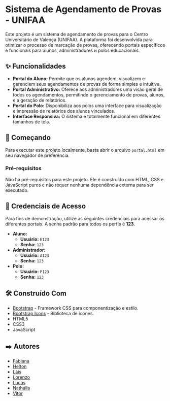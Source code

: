 # Sistema de Agendamento de Provas - UNIFAA

Este projeto é um sistema de agendamento de provas para o Centro Universitário de Valença (UNIFAA). A plataforma foi desenvolvida para otimizar o processo de marcação de provas, oferecendo portais específicos e funcionais para alunos, administradores и polos educacionais.

## ✨ Funcionalidades

* **Portal do Aluno:** Permite que os alunos agendem, visualizem e gerenciem seus agendamentos de provas de forma simples e intuitiva.
* **Portal Administrativo:** Oferece aos administradores uma visão geral de todos os agendamentos, permitindo o gerenciamento de provas, alunos, e a geração de relatórios.
* **Portal do Polo:** Disponibiliza aos polos uma interface para visualização e impressão de relatórios dos alunos vinculados.
* **Interface Responsiva:** O sistema é totalmente funcional em diferentes tamanhos de tela.

## 🚀 Começando

Para executar este projeto localmente, basta abrir o arquivo `portal.html` em seu navegador de preferência.

### Pré-requisitos

Não há pré-requisitos para este projeto. Ele é construído com HTML, CSS e JavaScript puros e não requer nenhuma dependência externa para ser executado.

## 🔑 Credenciais de Acesso

Para fins de demonstração, utilize as seguintes credenciais para acessar os diferentes portais. A senha padrão para todos os perfis é **123**.

* **Aluno:**
    * **Usuário:** `E123`
    * **Senha:** `123`
* **Administrador:**
    * **Usuário:** `A123`
    * **Senha:** `123`
* **Polo:**
    * **Usuário:** `P123`
    * **Senha:** `123`

## 🛠️ Construído Com

* [Bootstrap](https://getbootstrap.com/) - Framework CSS para componentização e estilo.
* [Bootstrap Icons](https://icons.getbootstrap.com/) - Biblioteca de ícones.
* HTML5
* CSS3
* JavaScript

## ✒️ Autores

* [Fabiana](https://github.com/Fabiaudi)
* [Helton](https://github.com/JohnEllias)
* [Láis](https://github.com/laisbrme)
* [Lorenzo](https://github.com/Kuasne)
* [Lucas](https://github.com/catochos)
* [Nathália](https://github.com/n4th05)
* [Vitor](https://github.com/ovitorleal) 

